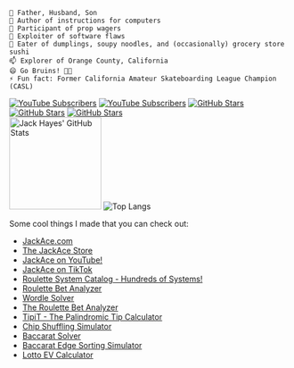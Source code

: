     🔭 Father, Husband, Son
    🌱 Author of instructions for computers
    👯 Participant of prop wagers
    🤔 Exploiter of software flaws
    💬 Eater of dumplings, soupy noodles, and (occasionally) grocery store sushi
    📫 Explorer of Orange County, California
    😄 Go Bruins! 💙💛
    ⚡ Fun fact: Former California Amateur Skateboarding League Champion (CASL)

<div class="row">
    <a href="https://www.youtube.com/channel/UCINg22R9y7_qrYXH1zWwIVQ"><img alt="YouTube Subscribers" src="https://img.shields.io/youtube/channel/subscribers/UCINg22R9y7_qrYXH1zWwIVQ?style=social" /></a>
    <a href="https://www.youtube.com/channel/UCINg22R9y7_qrYXH1zWwIVQ"><img alt="YouTube Subscribers" src="https://img.shields.io/youtube/channel/views/UCINg22R9y7_qrYXH1zWwIVQ?style=social" /></a>
    <a href="https://twitter.com/JackAce"><img alt="GitHub Stars" src="https://img.shields.io/twitter/follow/jackace?style=social" /></a>
    <a href="https://github.com/JackAce"><img alt="GitHub Stars" src="https://img.shields.io/github/stars/JackAce?style=social" /></a>
    <a href="https://discord.gg/R6nTPzcpma"><img alt="GitHub Stars" src="https://img.shields.io/discord/911456015860510720?logo=discord&logoColor=ffffff&label=The%20JackAce%20Hootenany&labelColor=0055cc" /></a>
</div>



<div class="row">
  <img alt="Jack Hayes' GitHub Stats" src="https://github-readme-stats.vercel.app/api?username=JackAce&show_icons=true" height="165" />
  <img alt="Top Langs" src="https://github-readme-stats.vercel.app/api/top-langs/?username=JackAce&layout=compact" />
</div>

Some cool things I made that you can check out:

* [JackAce.com](https://www.jackace.com)
* [The JackAce Store](https://shop.jackace.com/)
* [JackAce on YouTube!](https://www.youtube.com/@JackAceDotCom)
* [JackAce on TikTok](https://www.tiktok.com/@jackace.com)
* [Roulette System Catalog - Hundreds of Systems!](https://www.jackace.com/gambling/roulette/systems/)
* [Roulette Bet Analyzer](https://rba.jackace.com/)
* [Wordle Solver](https://www.jackace.com/games/wordle/solver/)
* [The Roulette Bet Analyzer](https://www.jackace.com/gambling/roulette/bet-analyzer/)
* [TipiT - The Palindromic Tip Calculator](https://tipit.jackace.com/)
* [Chip Shuffling Simulator](https://chipsimulator.jackace.com/)
* [Baccarat Solver](https://gto-baccarat.jackace.com/)
* [Baccarat Edge Sorting Simulator](https://edgesorter.jackace.com/)
* [Lotto EV Calculator](https://lottoev.jackace.com/)
